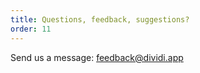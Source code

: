 ```yaml
---
title: Questions, feedback, suggestions?
order: 11
---
```


Send us a message: [feedback@dividi.app](mailto:feedback@dividi.app)
